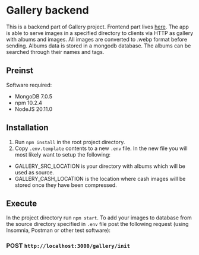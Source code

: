 # Gallery backend

This is a backend part of Gallery project. Frontend part lives [here](https://github.com/Bolnus/gallery_rtx). 
The app is able to serve images in a specified directory to clients via HTTP as gallery with albums and images. All images are converted to .webp format before sending.
Albums data is stored in a mongodb database. The albums can be searched through their names and tags.

## Preinst

Software required:
- MongoDB 7.0.5
- npm 10.2.4
- NodeJS 20.11.0

## Installation

1. Run `npm install` in the root project directory. 
2. Copy `.env.template` contents to a new `.env` file. In the new file you will most likely want to setup the following:
- GALLERY_SRC_LOCATION is your directory with albums which will be used as source.
- GALLERY_CASH_LOCATION is the location where cash images will be stored once they have been compressed.

## Execute

In the project directory run `npm start`. To add your images to database from the source directory specified in `.env` file post the following request (using Insomnia, Postman or other test software):

### POST `http://localhost:3000/gallery/init`

